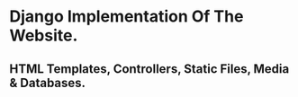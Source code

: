# Django Implementation Of The Website.
## HTML Templates, Controllers, Static Files, Media & Databases.
